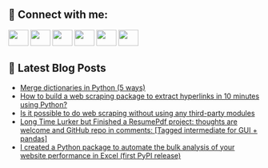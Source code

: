 ## 🔎 Connect with me:
[<img height="32" width="40" src="https://cdn.jsdelivr.net/npm/simple-icons@v5/icons/telegram.svg" />](https://t.me/bullbesh)
[<img height="32" width="40" src="https://cdn.jsdelivr.net/npm/simple-icons@v5/icons/vk.svg" />](https://vk.com/bullbesh)
[<img height="32" width="40" src="https://cdn.jsdelivr.net/npm/simple-icons@v5/icons/twitter.svg" />](https://twitter.com/bullbesh1)
[<img height="32" width="40" src="https://cdn.jsdelivr.net/npm/simple-icons@v5/icons/instagram.svg" />](https://www.instagram.com/bullbesh)
[<img height="32" width="40" src="https://cdn.jsdelivr.net/npm/simple-icons@v5/icons/reddit.svg" />](https://www.reddit.com/user/bullbesh)
[<img height="32" width="40" src="https://cdn.jsdelivr.net/npm/simple-icons@v5/icons/youtube.svg" />](https://www.youtube.com/channel/UCtfjRs6uzgq5mfm8S06WTcg)

## 📕 Latest Blog Posts
<!-- BLOG-POST-LIST:START -->
- [Merge dictionaries in Python &lpar;5 ways&rpar;](https://www.reddit.com/r/Python/comments/v8a2it/merge_dictionaries_in_python_5_ways/)
- [How to build a web scraping package to extract hyperlinks in 10 minutes using Python?](https://www.reddit.com/r/Python/comments/v89n1m/how_to_build_a_web_scraping_package_to_extract/)
- [Is it possible to do web scraping without using any third-party modules](https://www.reddit.com/r/Python/comments/v89fm9/is_it_possible_to_do_web_scraping_without_using/)
- [Long Time Lurker but Finished a ResumePdf project: thoughts are welcome and GitHub repo in comments: [Tagged intermediate for GUI + pandas]](https://www.reddit.com/r/Python/comments/v8603a/long_time_lurker_but_finished_a_resumepdf_project/)
- [I created a Python package to automate the bulk analysis of your website performance in Excel &lpar;first PyPI release&rpar;](https://www.reddit.com/r/Python/comments/v85qme/i_created_a_python_package_to_automate_the_bulk/)
<!-- BLOG-POST-LIST:END -->

